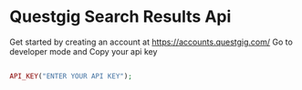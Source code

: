 # Questgig Search Results Api

Get started by creating an account at https://accounts.questgig.com/ 
Go to developer mode and Copy your api key

```php

API_KEY("ENTER YOUR API KEY");

```

